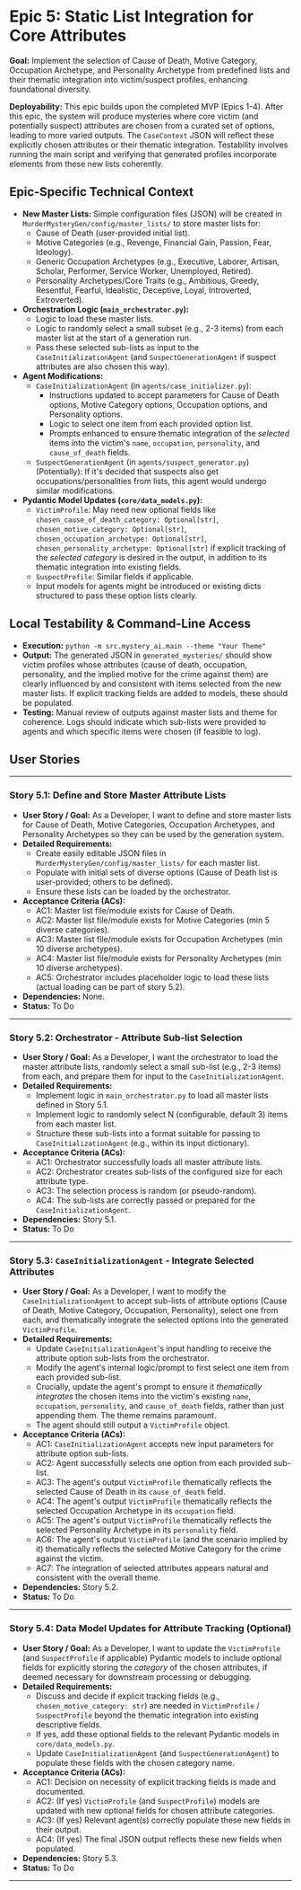 # Epic 5: Static List Integration for Core Attributes

**Goal:** Implement the selection of Cause of Death, Motive Category, Occupation Archetype, and Personality Archetype from predefined lists and their thematic integration into victim/suspect profiles, enhancing foundational diversity.

**Deployability:** This epic builds upon the completed MVP (Epics 1-4). After this epic, the system will produce mysteries where core victim (and potentially suspect) attributes are chosen from a curated set of options, leading to more varied outputs. The `CaseContext` JSON will reflect these explicitly chosen attributes or their thematic integration. Testability involves running the main script and verifying that generated profiles incorporate elements from these new lists coherently.

## Epic-Specific Technical Context

- **New Master Lists:** Simple configuration files (JSON) will be created in `MurderMysteryGen/config/master_lists/` to store master lists for:
    - Cause of Death (user-provided initial list).
    - Motive Categories (e.g., Revenge, Financial Gain, Passion, Fear, Ideology).
    - Generic Occupation Archetypes (e.g., Executive, Laborer, Artisan, Scholar, Performer, Service Worker, Unemployed, Retired).
    - Personality Archetypes/Core Traits (e.g., Ambitious, Greedy, Resentful, Fearful, Idealistic, Deceptive, Loyal, Introverted, Extroverted).
- **Orchestration Logic (`main_orchestrator.py`):**
    - Logic to load these master lists.
    - Logic to randomly select a small subset (e.g., 2-3 items) from each master list at the start of a generation run.
    - Pass these selected sub-lists as input to the `CaseInitializationAgent` (and `SuspectGenerationAgent` if suspect attributes are also chosen this way).
- **Agent Modifications:**
    - `CaseInitializationAgent` (in `agents/case_initializer.py`):
        - Instructions updated to accept parameters for Cause of Death options, Motive Category options, Occupation options, and Personality options.
        - Logic to select one item from each provided option list.
        - Prompts enhanced to ensure thematic integration of the *selected* items into the victim's `name`, `occupation`, `personality`, and `cause_of_death` fields.
    - `SuspectGenerationAgent` (in `agents/suspect_generator.py`) (Potentially): If it's decided that suspects also get occupations/personalities from lists, this agent would undergo similar modifications.
- **Pydantic Model Updates (`core/data_models.py`):**
    - `VictimProfile`: May need new optional fields like `chosen_cause_of_death_category: Optional[str]`, `chosen_motive_category: Optional[str]`, `chosen_occupation_archetype: Optional[str]`, `chosen_personality_archetype: Optional[str]` if explicit tracking of the *selected category* is desired in the output, in addition to its thematic integration into existing fields.
    - `SuspectProfile`: Similar fields if applicable.
    - Input models for agents might be introduced or existing dicts structured to pass these option lists clearly.

## Local Testability & Command-Line Access

- **Execution:** `python -m src.mystery_ai.main --theme "Your Theme"`
- **Output:** The generated JSON in `generated_mysteries/` should show victim profiles whose attributes (cause of death, occupation, personality, and the implied motive for the crime against them) are clearly influenced by and consistent with items selected from the new master lists. If explicit tracking fields are added to models, these should be populated.
- **Testing:** Manual review of outputs against master lists and theme for coherence. Logs should indicate which sub-lists were provided to agents and which specific items were chosen (if feasible to log).

## User Stories

---

### Story 5.1: Define and Store Master Attribute Lists

- **User Story / Goal:** As a Developer, I want to define and store master lists for Cause of Death, Motive Categories, Occupation Archetypes, and Personality Archetypes so they can be used by the generation system.
- **Detailed Requirements:**
    - Create easily editable JSON files in `MurderMysteryGen/config/master_lists/` for each master list.
    - Populate with initial sets of diverse options (Cause of Death list is user-provided; others to be defined).
    - Ensure these lists can be loaded by the orchestrator.
- **Acceptance Criteria (ACs):**
    - AC1: Master list file/module exists for Cause of Death.
    - AC2: Master list file/module exists for Motive Categories (min 5 diverse categories).
    - AC3: Master list file/module exists for Occupation Archetypes (min 10 diverse archetypes).
    - AC4: Master list file/module exists for Personality Archetypes (min 10 diverse archetypes).
    - AC5: Orchestrator includes placeholder logic to load these lists (actual loading can be part of story 5.2).
- **Dependencies:** None.
- **Status:** To Do

---

### Story 5.2: Orchestrator - Attribute Sub-list Selection

- **User Story / Goal:** As a Developer, I want the orchestrator to load the master attribute lists, randomly select a small sub-list (e.g., 2-3 items) from each, and prepare them for input to the `CaseInitializationAgent`.
- **Detailed Requirements:**
    - Implement logic in `main_orchestrator.py` to load all master lists defined in Story 5.1.
    - Implement logic to randomly select N (configurable, default 3) items from each master list.
    - Structure these sub-lists into a format suitable for passing to `CaseInitializationAgent` (e.g., within its input dictionary).
- **Acceptance Criteria (ACs):**
    - AC1: Orchestrator successfully loads all master attribute lists.
    - AC2: Orchestrator creates sub-lists of the configured size for each attribute type.
    - AC3: The selection process is random (or pseudo-random).
    - AC4: The sub-lists are correctly passed or prepared for the `CaseInitializationAgent`.
- **Dependencies:** Story 5.1.
- **Status:** To Do

---

### Story 5.3: `CaseInitializationAgent` - Integrate Selected Attributes

- **User Story / Goal:** As a Developer, I want to modify the `CaseInitializationAgent` to accept sub-lists of attribute options (Cause of Death, Motive Category, Occupation, Personality), select one from each, and thematically integrate the selected options into the generated `VictimProfile`.
- **Detailed Requirements:**
    - Update `CaseInitializationAgent`'s input handling to receive the attribute option sub-lists from the orchestrator.
    - Modify the agent's internal logic/prompt to first select one item from each provided sub-list.
    - Crucially, update the agent's prompt to ensure it *thematically integrates* the chosen items into the victim's existing `name`, `occupation`, `personality`, and `cause_of_death` fields, rather than just appending them. The theme remains paramount.
    - The agent should still output a `VictimProfile` object.
- **Acceptance Criteria (ACs):**
    - AC1: `CaseInitializationAgent` accepts new input parameters for attribute option sub-lists.
    - AC2: Agent successfully selects one option from each provided sub-list.
    - AC3: The agent's output `VictimProfile` thematically reflects the selected Cause of Death in its `cause_of_death` field.
    - AC4: The agent's output `VictimProfile` thematically reflects the selected Occupation Archetype in its `occupation` field.
    - AC5: The agent's output `VictimProfile` thematically reflects the selected Personality Archetype in its `personality` field.
    - AC6: The agent's output `VictimProfile` (and the scenario implied by it) thematically reflects the selected Motive Category for the crime against the victim.
    - AC7: The integration of selected attributes appears natural and consistent with the overall theme.
- **Dependencies:** Story 5.2.
- **Status:** To Do

---

### Story 5.4: Data Model Updates for Attribute Tracking (Optional)

- **User Story / Goal:** As a Developer, I want to update the `VictimProfile` (and `SuspectProfile` if applicable) Pydantic models to include optional fields for explicitly storing the *category* of the chosen attributes, if deemed necessary for downstream processing or debugging.
- **Detailed Requirements:**
    - Discuss and decide if explicit tracking fields (e.g., `chosen_motive_category: str`) are needed in `VictimProfile` / `SuspectProfile` beyond the thematic integration into existing descriptive fields.
    - If yes, add these optional fields to the relevant Pydantic models in `core/data_models.py`.
    - Update `CaseInitializationAgent` (and `SuspectGenerationAgent`) to populate these fields with the chosen category name.
- **Acceptance Criteria (ACs):**
    - AC1: Decision on necessity of explicit tracking fields is made and documented.
    - AC2: (If yes) `VictimProfile` (and `SuspectProfile`) models are updated with new optional fields for chosen attribute categories.
    - AC3: (If yes) Relevant agent(s) correctly populate these new fields in their output.
    - AC4: (If yes) The final JSON output reflects these new fields when populated.
- **Dependencies:** Story 5.3.
- **Status:** To Do

--- 